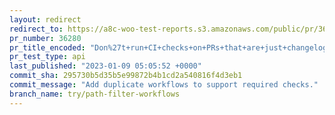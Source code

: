 ```yaml
---
layout: redirect
redirect_to: https://a8c-woo-test-reports.s3.amazonaws.com/public/pr/36280/api/index.html
pr_number: 36280
pr_title_encoded: "Don%27t+run+CI+checks+on+PRs+that+are+just+changelog+changes"
pr_test_type: api
last_published: "2023-01-09 05:05:52 +0000"
commit_sha: 295730b5d35b5e99872b4b1cd2a540816f4d3eb1
commit_message: "Add duplicate workflows to support required checks."
branch_name: try/path-filter-workflows
---
```

